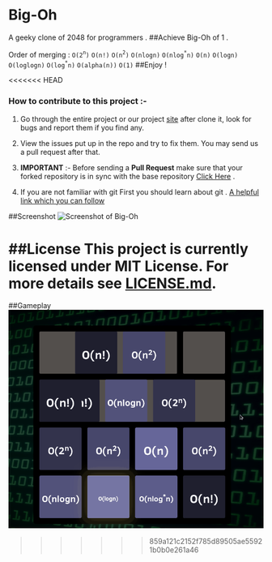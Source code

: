 Big-Oh
======
A geeky clone of 2048 for programmers .
##Achieve Big-Oh of 1 .

Order of merging :
`O(2`<sup>`n`</sup>`)`
`O(n!)`
`O(n`<sup>`2`</sup>`)`
`O(nlogn)`
`O(nlog`<sup>`*`</sup>`n)`
`O(n)`
`O(logn)`
`O(loglogn)`
`O(log`<sup>`*`</sup>`n)`
`O(alpha(n))`
`O(1)`
##Enjoy !

<<<<<<< HEAD

### How to contribute to this project :-

1. Go through the entire project or our project [site](http://saru95.github.io/Big-Oh) after clone it, look for bugs and report them if you find any.

2. View the issues put up in the repo and try to fix them. You may send us a pull request after that.

3. **IMPORTANT** :- Before sending a **Pull Request** make sure that your forked repository is in sync with the base repository [Click Here](https://github.com/appteam-nith/festnimbus/wiki/Stay-in-Sync-with-Base-Repository) .

4. If you are not familiar with git First you should learn about git . [A helpful link which you can follow](http://rogerdudler.github.io/git-guide)


##Screenshot
![Screenshot of Big-Oh](http://i.imgur.com/sO7SeNr.png "Screenshot")

##License
This project is currently licensed under MIT License.
For more details see <a href="https://github.com/saru95/Big-Oh/blob/gh-pages/LICENSE.md">LICENSE.md</a>.
=======
##Gameplay
![Screenshot of Big-Oh](/screenshots/screencast.gif "Screenshot")
>>>>>>> 859a121c2152f785d89505ae55921b0b0e261a46
